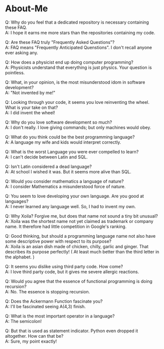# About-Me

Q: Why do you feel that a dedicated repository is necessary containing these FAQ.
<br>
A: I hope it earns me more stars than the repositories containing my code.

Q: Are these FAQ truly "Frequently Asked Questions"?
<br>
A: FAQ means "Frequently Anticipated Quenstions". I don't recall anyone ever asking any.

Q: How does a physicist end up doing computer programming?
<br>
A: Physicists understand that everything is just physics. Your question is pointless.

Q: What, in your opinion, is the most misunderstood idom in software development?
<br>
A: "Not invented by me!"

Q: Looking through your code, it seems you love reinventing the wheel. What is your take on that?
<br>
A: I did invent the wheel!

Q: Why do you love software development so much?
<br>
A: I don't really. I love giving commands; but only machines would obey.

Q: What do you think could be the best programming language?
<br>
A: A language my wife and kids would interpret correctly.

Q: What is the worst Language you were ever compelled to learn?
<br>
A: I can't decide between Latin and SQL.

Q: Isn't Latin considered a dead language?
<br>
A: At school I wished it was. But it seems more alive than SQL.

Q: Would you consider mathematics a language of nature?
<br>
A: I consider Mathematics a misunderstood force of nature.

Q: You seem to love developing your own language. Are you good at languages?
<br>
A: I never learned any language well. So, I had to invent my own.

Q: Why Xoila? Forgive me, but does that name not sound a tiny bit unusual?
<br>
A: Xoila was the shortest name not yet claimed as trademark or company name. It therefore had little competition in Google's ranking.

Q: Good thinking, but should a programming language name not also have some descriptive power with respect to its purpose?
<br>
A: Xoila is an asian dish made of chicken, chilly, garlic and ginger. That describes its purpose perfectly! ( At least much better than the third letter in the alphabet. )

Q: It seems you dislike using third party code. How come?
<br>
A: I love third party code, but it gives me severe allergic reactions.

Q: Would you agree that the essence of functional programming is doing recursion?
<br>
A: No. The essence is stopping recursion.

Q: Does the Ackermann Function fascinate you?
<br>
A: I'll be fascinated seeing A(4,3) finish.

Q: What is the most important operator in a language?
<br>
A: The semicolon!

Q: But that is used as statement indicator. Python even dropped it altogether. How can that be?
<br>
A: Sure, my point exactly!


